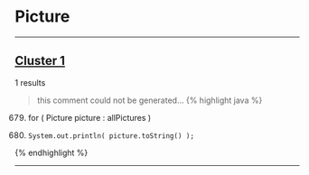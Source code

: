 # Picture

***

## [Cluster 1](./1)
1 results
> this comment could not be generated...
{% highlight java %}
679. for ( Picture picture : allPictures )
681.     System.out.println( picture.toString() );
{% endhighlight %}

***

